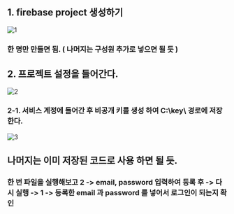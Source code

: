 ## 1. firebase project 생성하기

![1](https://user-images.githubusercontent.com/75459370/144719034-1c868e05-a73d-4566-bb4c-91c66a23b65c.JPG)

### 한 명만 만들면 됨. ( 나머지는 구성원 추가로 넣으면 될 듯 )

## 2. 프로젝트 설정을 들어간다.

![2](https://user-images.githubusercontent.com/75459370/144719068-bc0a7cfc-962d-40b4-8991-96562ad5f1a6.JPG)

### 2-1. 서비스 계정에 들어간 후 비공개 키를 생성 하여 C:\key\ 경로에 저장한다.

![3](https://user-images.githubusercontent.com/75459370/144719249-e04ce447-dee3-41a6-9a1c-ae79d6026903.JPG)

## 나머지는 이미 저장된 코드로 사용 하면 될 듯.

### 한 번 파일을 실행해보고 2 -> email, password 입력하여 등록 후 -> 다시 실행 -> 1 -> 등록한 email 과 password 를 넣어서 로그인이 되는지 확인
